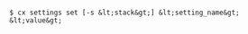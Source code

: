 <!-- layout:code post: settings_usage -->

```

$ cx settings set [-s &lt;stack&gt;] &lt;setting_name&gt; &lt;value&gt;

```

